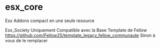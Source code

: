 # esx_core
Esx Addons compact en une seule resource

Esx_Society Uniquement Compatible avec la Base Template de Fellow
https://github.com/Fellow25/template_legacy_fellow_communaute
Sinon à vous de le remplacer 

